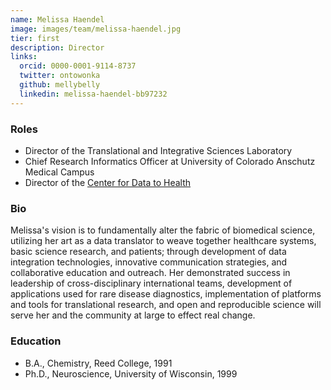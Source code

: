 ```yaml
---
name: Melissa Haendel
image: images/team/melissa-haendel.jpg
tier: first
description: Director
links:
  orcid: 0000-0001-9114-8737
  twitter: ontowonka
  github: mellybelly
  linkedin: melissa-haendel-bb97232
---
```


### Roles

- Director of the Translational and Integrative Sciences Laboratory
- Chief Research Informatics Officer at University of Colorado Anschutz Medical Campus
- Director of the [Center for Data to Health](https://cd2h.org/)

### Bio

Melissa's vision is to fundamentally alter the fabric of biomedical science, utilizing her art as a data translator to weave together healthcare systems, basic science research, and patients; through development of data integration technologies, innovative communication strategies, and collaborative education and outreach.
Her demonstrated success in leadership of cross-disciplinary international teams, development of applications used for rare disease diagnostics, implementation of platforms and tools for translational research, and open and reproducible science will serve her and the community at large to effect real change.

### Education

- B.A., Chemistry, Reed College, 1991
- Ph.D., Neuroscience, University of Wisconsin, 1999
